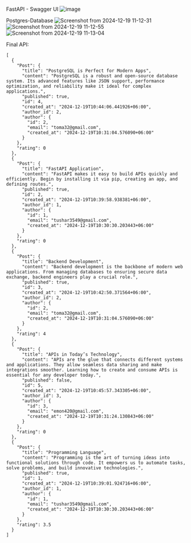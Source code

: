 FastAPI - Swagger UI
![image](https://github.com/user-attachments/assets/c7dff84c-9b77-4e75-8fc3-16804de82cf4)

Postgres-Database
![Screenshot from 2024-12-19 11-12-31](https://github.com/user-attachments/assets/74666e7d-df24-443d-be61-f65101b67805)
![Screenshot from 2024-12-19 11-12-55](https://github.com/user-attachments/assets/ef9ba6d3-30ad-41e8-bec7-4f327ce76b1b)
![Screenshot from 2024-12-19 11-13-04](https://github.com/user-attachments/assets/a29e02e7-10d0-4ff7-a364-5caf8db36837)

Final API:
```
[
  {
    "Post": {
      "title": "PostgreSQL is Perfect for Modern Apps",
      "content": "PostgreSQL is a robust and open-source database system. Its advanced features like JSON support, performance optimization, and reliability make it ideal for complex applications.",
      "published": true,
      "id": 4,
      "created_at": "2024-12-19T10:44:06.441926+06:00",
      "author_id": 2,
      "author": {
        "id": 2,
        "email": "toma32@gmail.com",
        "created_at": "2024-12-19T10:31:04.576090+06:00"
      }
    },
    "rating": 0
  },
  {
    "Post": {
      "title": "FastAPI Application",
      "content": "FastAPI makes it easy to build APIs quickly and efficiently. Begin by installing it via pip, creating an app, and defining routes.",
      "published": true,
      "id": 2,
      "created_at": "2024-12-19T10:39:58.938381+06:00",
      "author_id": 1,
      "author": {
        "id": 1,
        "email": "tushar3549@gmail.com",
        "created_at": "2024-12-19T10:30:30.203443+06:00"
      }
    },
    "rating": 0
  },
  {
    "Post": {
      "title": "Backend Development",
      "content": "Backend development is the backbone of modern web applications. From managing databases to ensuring secure data exchange, backend engineers play a crucial role.",
      "published": true,
      "id": 3,
      "created_at": "2024-12-19T10:42:50.371564+06:00",
      "author_id": 2,
      "author": {
        "id": 2,
        "email": "toma32@gmail.com",
        "created_at": "2024-12-19T10:31:04.576090+06:00"
      }
    },
    "rating": 4
  },
  {
    "Post": {
      "title": "APIs in Today’s Technology",
      "content": "APIs are the glue that connects different systems and applications. They allow seamless data sharing and make integrations smoother. Learning how to create and consume APIs is essential for any developer today.",
      "published": false,
      "id": 5,
      "created_at": "2024-12-19T10:45:57.343305+06:00",
      "author_id": 3,
      "author": {
        "id": 3,
        "email": "emon420@gmail.com",
        "created_at": "2024-12-19T10:31:24.130843+06:00"
      }
    },
    "rating": 0
  },
  {
    "Post": {
      "title": "Programming Language",
      "content": "Programming is the art of turning ideas into functional solutions through code. It empowers us to automate tasks, solve problems, and build innovative technologies.",
      "published": true,
      "id": 1,
      "created_at": "2024-12-19T10:39:01.924716+06:00",
      "author_id": 1,
      "author": {
        "id": 1,
        "email": "tushar3549@gmail.com",
        "created_at": "2024-12-19T10:30:30.203443+06:00"
      }
    },
    "rating": 3.5
  }
]
```

